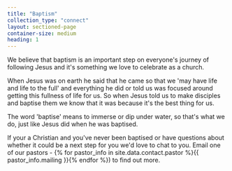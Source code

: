 ```yaml
---
title: "Baptism"
collection_type: "connect"
layout: sectioned-page
container-size: medium
heading: 1
---
```


We believe that baptism is an important step on everyone's journey of following Jesus and it's something we love to celebrate as a church.

When Jesus was on earth he said that he came so that we 'may have life and life to the full' and everything he did or told us was focused around getting this fullness of life for us. So when Jesus told us to make disciples and baptise them we know that it was because it's the best thing for us.

The word 'baptise' means to immerse or dip under water, so that's what we do, just like Jesus did when he was baptised.

If your a Christian and you've never been baptised or have questions about whether it could be a next step for you we'd love to chat to you. Email one of our pastors - {% for pastor_info in site.data.contact.pastor %}{{ pastor_info.mailing }}{% endfor %}) to find out more.

